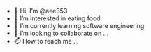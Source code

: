 - 👋 Hi, I’m @aee353
- 👀 I’m interested in eating food.
- 🌱 I’m currently learning software engineering
- 💞️ I’m looking to collaborate on ...
- 📫 How to reach me ...

<!---
aee353/aee353 is a ✨ special ✨ repository because its `README.md` (this file) appears on your GitHub profile.
You can click the Preview link to take a look at your changes.
--->
